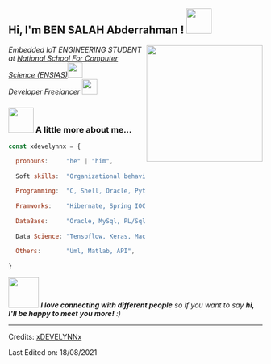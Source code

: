 <h2> Hi, I'm BEN SALAH Abderrahman ! <img src="https://media.giphy.com/media/mGcNjsfWAjY5AEZNw6/giphy.gif" width="50"></h2>
<img align='right' src="https://media.giphy.com/media/S8ZHY5Y9ULhSAGPg50/source.gif" width="230">
<p><em>Embedded IoT ENGINEERING STUDENT at <a href="http://www.unb.br">National School For Computer Science (ENSIAS)</a><img src="https://media.giphy.com/media/fYSnHlufseco8Fh93Z/giphy.gif" width="30"></br>Developer Freelancer <img src="https://media.giphy.com/media/WUlplcMpOCEmTGBtBW/giphy.gif" width="30"> 
</em></p>

### <img src="https://media.giphy.com/media/VgCDAzcKvsR6OM0uWg/giphy.gif" width="50"> A little more about me...  

```javascript
const xdevelynnx = {

  pronouns:     "he" | "him",
  
  Soft skills:  "Organizational behavior, strong interpersonal skills, challenging, innovative",
  
  Programming:  "C, Shell, Oracle, Python, Java, Jee, Jsf, Jsp, Swing, Primefaces, Php",
  
  Framworks:    "Hibernate, Spring IOC, Flask, Django, Bootstrap",
  
  DataBase:     "Oracle, MySql, PL/Sql",
  
  Data Science: "Tensoflow, Keras, Machine Learning, OpenCV",
  
  Others:       "Uml, Matlab, API",
  
}
```

<img src="https://media.giphy.com/media/LnQjpWaON8nhr21vNW/giphy.gif" width="60"> <em><b>I love connecting with different people</b> so if you want to say <b>hi, I'll be happy to meet you more!</b> :)</em>

-----
Credits: [xDEVELYNNx](https://github.com/xDEVELYNNx)

Last Edited on: 18/08/2021
